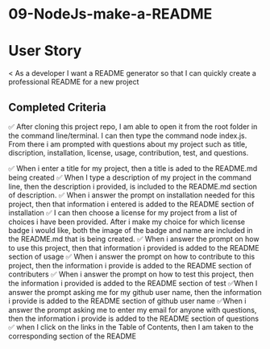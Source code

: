 # 09-NodeJs-make-a-README

# User Story

< As a developer
I want a README generator
so that I can quickly create a professional README for a new project

## Completed Criteria 

✅ After cloning this project repo, I am able to open it from the root folder in the command line/terminal. I can then type the command node index.js. From there i am prompted with questions about my project such as title, discription, installation, license, usage, contribution, test, and questions.

✅ When i  enter a title for my project, then a title is aded to the README.md being created
✅ When I type a description of my project in the command line, then the description i provided, is included to the README.md section of description.
✅ When i answer the prompt  on installation needed for this project, then that information i entered is added to the README section of installation
✅ I can then choose a license for my project from a list of choices i have been provided. After i make my choice for which license badge i would like, both the image of the badge and name are included in the README.md that is being created.
✅ When i answer the prompt on how to use this project, then that information i provided is added to the README section of usage
✅ When i answer the prompt on how to contribute to this project, then the information i provide is added to the README section  of contributers 
✅ When i answer the prompt on how to test this project, then the information i provided is added to the README section of test
✅When I answer the prompt asking me for my github user name, then the information i provide is added to the README section of github user name
✅When i answer the prompt asking me to enter my email for anyone with questions, then the information i provide is added to the README section of questions
✅ when I click on the links in the Table of Contents,  then I am taken to the corresponding section of the README

   

